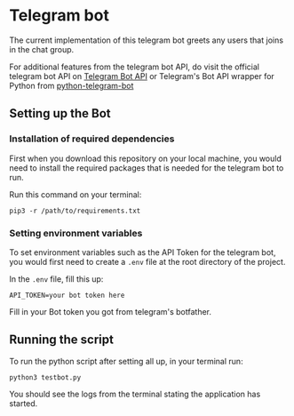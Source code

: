 # Telegram bot

The current implementation of this telegram bot greets any users that joins in the chat group.

For additional features from the telegram bot API, do visit the official telegram bot API on [Telegram Bot API](https://core.telegram.org/api) or Telegram's Bot API wrapper for Python from [python-telegram-bot](https://docs.python-telegram-bot.org/en/v21.7/index.html)

## Setting up the Bot

### Installation of required dependencies

First when you download this repository on your local machine, you would need to install the required packages that is needed for the telegram bot to run.

Run this command on your terminal:

```
pip3 -r /path/to/requirements.txt
```

### Setting environment variables

To set environment variables such as the API Token for the telegram bot, you would first need to create a `.env` file at the root directory of the project.

In the `.env` file, fill this up:

```
API_TOKEN=your bot token here
```

Fill in your Bot token you got from telegram's botfather.

## Running the script

To run the python script after setting all up, in your terminal run:

```
python3 testbot.py
```

You should see the logs from the terminal stating the application has started.
